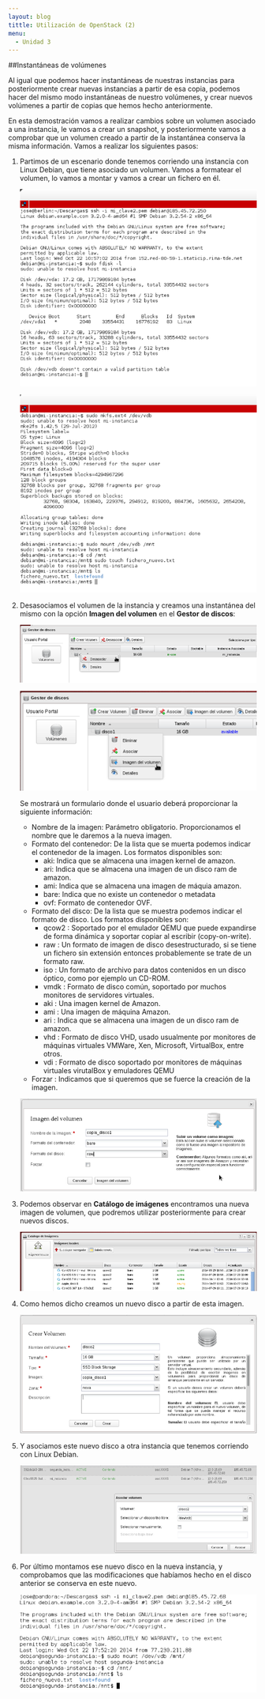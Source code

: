 ```yaml
---
layout: blog
tittle: Utilización de OpenStack (2)
menu:
  - Unidad 3
---
```


##Instantáneas de volúmenes

Al igual que podemos hacer instantáneas de nuestras instancias para posteriormente crear nuevas instancias a partir de esa copia, podemos hacer del mismo modo instantáneas de nuestro volúmenes, y crear nuevos volúmenes a partir de copias que hemos hecho anteriormente.

En esta demostración vamos a realizar cambios sobre un volumen asociado a una instancia, le vamos a crear un snapshot, y posteriormente vamos a comprobar que un volumen creado a partir de la instantánea conserva la misma información. Vamos a realizar los siguientes pasos:

1. Partimos de un escenario donde tenemos corriendo una instancia con Linux Debian, que tiene asociado un volumen. Vamos a formatear el volumen, lo vamos a montar y vamos a crear un fichero en él.

	![volumen](img/demo3_1.png)

	![volumen](img/demo3_2.png)

2. Desasociamos el volumen de la instancia y creamos una instantánea del mismo con la opción **Imagen del volumen** en el **Gestor de discos**:

	![volumen](img/demo3_3.png) 

	![volumen](img/demo3_4.png)

	Se mostrará un formulario donde el usuario deberá proporcionar la siguiente información:

    * Nombre de la imagen: Parámetro obligatorio. Proporcionamos el nombre que le daremos a la nueva imagen.
    * Formato del contenedor: De la lista que se muerta podemos indicar el contenedor de la imagen. Los formatos disponibles son:
        * aki: Indica que se almacena una imagen kernel de amazon.
        * ari: Indica que se almacena una imagen de un disco ram de amazon.
        * ami: Indica que se almacena una imagen de máquia amazon.
        * bare: Indica que no existe un contenedor o metadata
        * ovf: Formato de contenedor OVF.
    * Formato del disco: De la lista que se muestra podemos indicar el formato de disco. Los formatos disponibles son:
        * qcow2 : Soportado por el emulador QEMU que puede expandirse de forma dinámica y soportar copiar al escribir (copy-on-write).
        * raw : Un formato de imagen de disco desestructurado, si se tiene un fichero sin extensión entonces probablemente se trate de un formato raw.
        * iso : Un formato de archivo para datos contenidos en un disco óptico, como por ejemplo un CD-ROM.
        * vmdk : Formato de disco común, soportado por muchos monitores de servidores virtuales.
        * aki : Una imagen kernel de Amazon.
        * ami : Una imagen de máquina Amazon.
        * ari : Indica que se almacena una imagen de un disco ram de amazon.
        * vhd : Formato de disco VHD, usado usualmente por monitores de máquinas virtuales VMWare, Xen, Microsoft, VirtualBox, entre otros.
        * vdi : Formato de disco soportado por monitores de máquinas virtuales virutalBox y emuladores QEMU
    * Forzar : Indicamos que si queremos que se fuerce la creación de la imagen.

    ![volumen](img/demo3_5.png)

3. Podemos observar en **Catálogo de imágenes** encontramos una nueva imagen de volumen, que podremos utilizar posteriormente para crear nuevos discos.

	![volumen](img/demo3_6.png)

4. Como hemos dicho creamos un nuevo disco a partir de esta imagen.

	![volumen](img/demo3_7.png)

5. Y asociamos este nuevo disco a otra instancia que tenemos corriendo con Linux Debian.

	![volumen](img/demo3_8.png)

6. Por último montamos ese nuevo disco en la nueva instancia, y comprobamos que las modificaciones que habíamos hecho en el disco anterior se conserva en este nuevo.

	![volumen](img/demo3_9.png)
